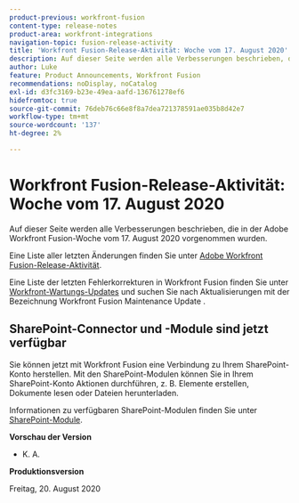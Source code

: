 ```yaml
---
product-previous: workfront-fusion
content-type: release-notes
product-area: workfront-integrations
navigation-topic: fusion-release-activity
title: 'Workfront Fusion-Release-Aktivität: Woche vom 17. August 2020'
description: Auf dieser Seite werden alle Verbesserungen beschrieben, die in der Adobe Workfront Fusion-Woche vom 17. August 2020 vorgenommen wurden.
author: Luke
feature: Product Announcements, Workfront Fusion
recommendations: noDisplay, noCatalog
exl-id: d3fc3169-b23e-49ea-aafd-136761278ef6
hidefromtoc: true
source-git-commit: 76deb76c66e8f8a7dea721378591ae035b8d42e7
workflow-type: tm+mt
source-wordcount: '137'
ht-degree: 2%

---
```


# Workfront Fusion-Release-Aktivität: Woche vom 17. August 2020

Auf dieser Seite werden alle Verbesserungen beschrieben, die in der Adobe Workfront Fusion-Woche vom 17. August 2020 vorgenommen wurden.

Eine Liste aller letzten Änderungen finden Sie unter [Adobe Workfront Fusion-Release-Aktivität](../../../../../product-announcements/product-releases/fusion-release-activity/fusion-release-activity.md).

Eine Liste der letzten Fehlerkorrekturen in Workfront Fusion finden Sie unter [Workfront-Wartungs-Updates](https://experienceleague.adobe.com/docs/workfront-known-issues/releases/current-updates.html) und suchen Sie nach Aktualisierungen mit der Bezeichnung Workfront Fusion Maintenance Update .

## SharePoint-Connector und -Module sind jetzt verfügbar

Sie können jetzt mit Workfront Fusion eine Verbindung zu Ihrem SharePoint-Konto herstellen. Mit den SharePoint-Modulen können Sie in Ihrem SharePoint-Konto Aktionen durchführen, z. B. Elemente erstellen, Dokumente lesen oder Dateien herunterladen.

Informationen zu verfügbaren SharePoint-Modulen finden Sie unter [SharePoint-Module](../../../../../workfront-fusion/apps-and-their-modules/sharepoint-modules.md).

**Vorschau der Version**

* K. A.

**Produktionsversion**

Freitag, 20. August 2020

